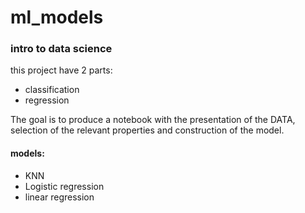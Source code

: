 # ml_models
### intro to data science <br>
this project have 2 parts:
* classification <br>
* regression <br>

The goal is to produce a notebook with the presentation of the DATA, selection of the relevant properties and construction of the model.
#### models:
* KNN
* Logistic regression
* linear regression
       
        
